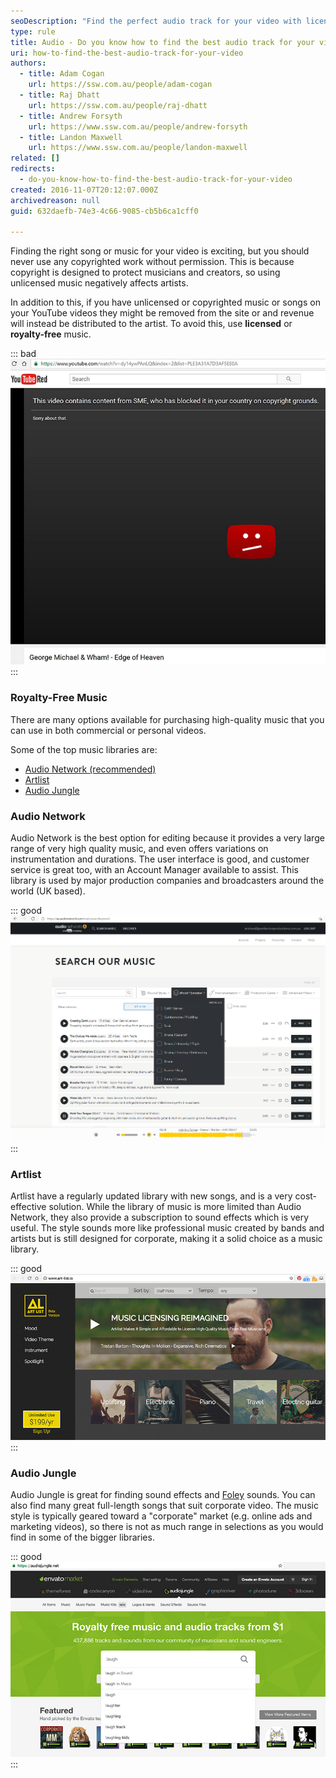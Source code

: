 ```yaml
---
seoDescription: "Find the perfect audio track for your video with licensed and royalty-free music options from Audio Network, Artlist, or Audio Jungle."
type: rule
title: Audio - Do you know how to find the best audio track for your video?
uri: how-to-find-the-best-audio-track-for-your-video
authors:
  - title: Adam Cogan
    url: https://ssw.com.au/people/adam-cogan
  - title: Raj Dhatt
    url: https://ssw.com.au/people/raj-dhatt
  - title: Andrew Forsyth
    url: https://www.ssw.com.au/people/andrew-forsyth
  - title: Landon Maxwell
    url: https://www.ssw.com.au/people/landon-maxwell
related: []
redirects:
  - do-you-know-how-to-find-the-best-audio-track-for-your-video
created: 2016-11-07T20:12:07.000Z
archivedreason: null
guid: 632daefb-74e3-4c66-9085-cb5b6ca1cff0

---
```


Finding the right song or music for your video is exciting, but you should never use any copyrighted work without permission. This is because copyright is designed to protect musicians and creators, so using unlicensed music negatively affects artists. 

In addition to this, if you have unlicensed or copyrighted music or songs on your YouTube videos they might be removed from the site or and revenue will instead be distributed to the artist. To avoid this, use **licensed** or **royalty-free** music. 

<!--endintro-->

::: bad
![Figure: Bad example - Ripping someone's song can result in your video being taken down by YouTube](audio-video-bad.jpg)
:::

### Royalty-Free Music

There are many options available for purchasing high-quality music that you can use in both commercial or personal videos.

Some of the top music libraries are:
- [Audio Network (recommended)](https://au.audionetwork.com)
- [Artlist](https://artlist.io)
- [Audio Jungle](https://audiojungle.net)

### Audio Network

Audio Network is the best option for editing because it provides a very large range of very high quality music, and even offers variations on instrumentation and durations. The user interface is good, and customer service is great too, with an Account Manager available to assist.  This library is used by major production companies and broadcasters around the world (UK based).

::: good
![Figure: Good example - Scanning Audionetwork song descriptions can be faster than listening to each song - you can listen and jump forward along the waveform to quickly get the gist of it, then find the perfect powerful crescendo to finish off your video](audionetwork-screenshot.png)
:::

### Artlist

Artlist have a regularly updated library with new songs, and is a very cost-effective solution. While the library of music is more limited than Audio Network, they also provide a subscription to sound effects which is very useful. The style sounds more like professional music created by bands and artists but is still designed for corporate, making it a solid choice as a music library.

::: good
![Figure: Good example - Artlist - for a low annual subscription cost you get unlimited access to really awesome quality music.](audio-video-good-art-list.jpg)
:::

### Audio Jungle
Audio Jungle is great for finding sound effects and [Foley](https://en.wikipedia.org/wiki/Foley_%28filmmaking%29) sounds. You can also find many great full-length songs that suit corporate video. The music style is typically geared toward a "corporate" market (e.g. online ads and marketing videos), so there is not as much range in selections as you would find in some of the bigger libraries.

::: good
![Figure: Good example - AudioJungle.net - you can pay $1 for a laugh track](audio-video-good-audiojungle.jpg)
:::
